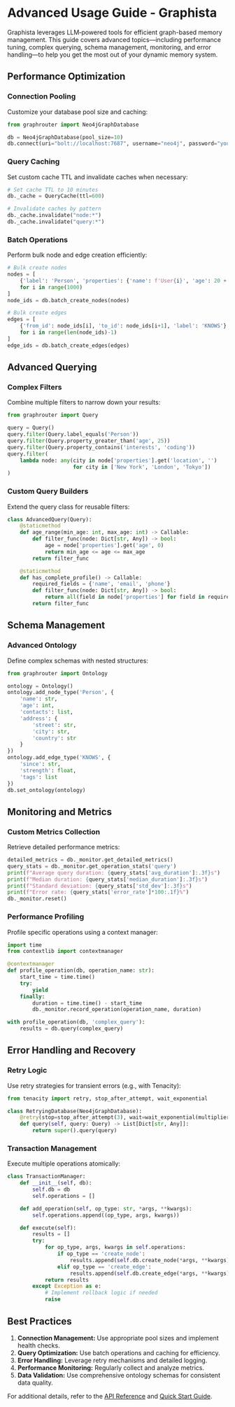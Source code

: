 # Advanced Usage Guide - Graphista

Graphista leverages LLM‑powered tools for efficient graph-based memory management. This guide covers advanced topics—including performance tuning, complex querying, schema management, monitoring, and error handling—to help you get the most out of your dynamic memory system.

## Performance Optimization

### Connection Pooling
Customize your database pool size and caching:
~~~python
from graphrouter import Neo4jGraphDatabase

db = Neo4jGraphDatabase(pool_size=10)
db.connect(uri="bolt://localhost:7687", username="neo4j", password="your_password")
~~~

### Query Caching
Set custom cache TTL and invalidate caches when necessary:
~~~python
# Set cache TTL to 10 minutes
db._cache = QueryCache(ttl=600)

# Invalidate caches by pattern
db._cache.invalidate("node:*")
db._cache.invalidate("query:*")
~~~

### Batch Operations
Perform bulk node and edge creation efficiently:
~~~python
# Bulk create nodes
nodes = [
    {'label': 'Person', 'properties': {'name': f'User{i}', 'age': 20 + i}}
    for i in range(1000)
]
node_ids = db.batch_create_nodes(nodes)

# Bulk create edges
edges = [
    {'from_id': node_ids[i], 'to_id': node_ids[i+1], 'label': 'KNOWS'}
    for i in range(len(node_ids)-1)
]
edge_ids = db.batch_create_edges(edges)
~~~

## Advanced Querying

### Complex Filters
Combine multiple filters to narrow down your results:
~~~python
from graphrouter import Query

query = Query()
query.filter(Query.label_equals('Person'))
query.filter(Query.property_greater_than('age', 25))
query.filter(Query.property_contains('interests', 'coding'))
query.filter(
    lambda node: any(city in node['properties'].get('location', '')
                     for city in ['New York', 'London', 'Tokyo'])
)
~~~

### Custom Query Builders
Extend the query class for reusable filters:
~~~python
class AdvancedQuery(Query):
    @staticmethod
    def age_range(min_age: int, max_age: int) -> Callable:
        def filter_func(node: Dict[str, Any]) -> bool:
            age = node['properties'].get('age', 0)
            return min_age <= age <= max_age
        return filter_func

    @staticmethod
    def has_complete_profile() -> Callable:
        required_fields = {'name', 'email', 'phone'}
        def filter_func(node: Dict[str, Any]) -> bool:
            return all(field in node['properties'] for field in required_fields)
        return filter_func
~~~

## Schema Management

### Advanced Ontology
Define complex schemas with nested structures:
~~~python
from graphrouter import Ontology

ontology = Ontology()
ontology.add_node_type('Person', {
    'name': str,
    'age': int,
    'contacts': list,
    'address': {
        'street': str,
        'city': str,
        'country': str
    }
})
ontology.add_edge_type('KNOWS', {
    'since': str,
    'strength': float,
    'tags': list
})
db.set_ontology(ontology)
~~~

## Monitoring and Metrics

### Custom Metrics Collection
Retrieve detailed performance metrics:
~~~python
detailed_metrics = db._monitor.get_detailed_metrics()
query_stats = db._monitor.get_operation_stats('query')
print(f"Average query duration: {query_stats['avg_duration']:.3f}s")
print(f"Median duration: {query_stats['median_duration']:.3f}s")
print(f"Standard deviation: {query_stats['std_dev']:.3f}s")
print(f"Error rate: {query_stats['error_rate']*100:.1f}%")
db._monitor.reset()
~~~

### Performance Profiling
Profile specific operations using a context manager:
~~~python
import time
from contextlib import contextmanager

@contextmanager
def profile_operation(db, operation_name: str):
    start_time = time.time()
    try:
        yield
    finally:
        duration = time.time() - start_time
        db._monitor.record_operation(operation_name, duration)

with profile_operation(db, 'complex_query'):
    results = db.query(complex_query)
~~~

## Error Handling and Recovery

### Retry Logic
Use retry strategies for transient errors (e.g., with Tenacity):
~~~python
from tenacity import retry, stop_after_attempt, wait_exponential

class RetryingDatabase(Neo4jGraphDatabase):
    @retry(stop=stop_after_attempt(3), wait=wait_exponential(multiplier=1, min=4, max=10))
    def query(self, query: Query) -> List[Dict[str, Any]]:
        return super().query(query)
~~~

### Transaction Management
Execute multiple operations atomically:
~~~python
class TransactionManager:
    def __init__(self, db):
        self.db = db
        self.operations = []

    def add_operation(self, op_type: str, *args, **kwargs):
        self.operations.append((op_type, args, kwargs))

    def execute(self):
        results = []
        try:
            for op_type, args, kwargs in self.operations:
                if op_type == 'create_node':
                    results.append(self.db.create_node(*args, **kwargs))
                elif op_type == 'create_edge':
                    results.append(self.db.create_edge(*args, **kwargs))
            return results
        except Exception as e:
            # Implement rollback logic if needed
            raise
~~~

## Best Practices

1. **Connection Management:** Use appropriate pool sizes and implement health checks.
2. **Query Optimization:** Use batch operations and caching for efficiency.
3. **Error Handling:** Leverage retry mechanisms and detailed logging.
4. **Performance Monitoring:** Regularly collect and analyze metrics.
5. **Data Validation:** Use comprehensive ontology schemas for consistent data quality.

For additional details, refer to the [API Reference](api_reference.md) and [Quick Start Guide](quickstart.md).
